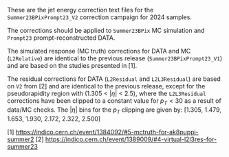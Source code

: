 These are the jet energy correction text files for the `Summer23BPixPrompt23_V2` correction campaign
for 2024 samples.

The corrections should be applied to `Summer23BPix` MC simulation and `Prompt23`
prompt-reconstructed DATA.

The simulated response (MC truth) corrections for DATA and MC (`L2Relative`) are identical to
the previous release (`Summer23BPixPrompt23_V1`) and are based on the studies presented in [1].

The residual corrections for DATA (`L2Residual` and `L2L3Residual`) are based on `V2` from [2]
and are identical to the previous release, except for the pseudorapidity region with
(1.305 < $|\eta|$ < 2.5), where the `L2L3Residual` corrections have been clipped to a constant
value for $p_{T} < 30$ as a result of data/MC checks. The $|\eta|$ bins for the $p_{T}$
clipping are given by: [1.305, 1.479, 1.653, 1.930, 2.172, 2.322, 2.500]

[1] https://indico.cern.ch/event/1384092/#5-mctruth-for-ak8puppi-summer2
[2] https://indico.cern.ch/event/1389009/#4-virtual-l2l3res-for-summer23

